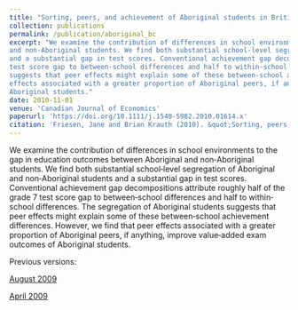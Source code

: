 ```yaml
---
title: "Sorting, peers, and achievement of Aboriginal students in British Columbia"
collection: publications
permalink: /publication/aboriginal_bc
excerpt: "We examine the contribution of differences in school environments to the gap in education outcomes between Aboriginal
and non‐Aboriginal students. We find both substantial school‐level segregation of Aboriginal and non‐Aboriginal students
and a substantial gap in test scores. Conventional achievement gap decompositions attribute roughly half of the grade 7
test score gap to between‐school differences and half to within‐school differences. The segregation of Aboriginal students
suggests that peer effects might explain some of these between‐school achievement differences. However, we find that peer
effects associated with a greater proportion of Aboriginal peers, if anything, improve value‐added exam outcomes of
Aboriginal students."
date: 2010-11-01
venue: 'Canadian Journal of Economics'
paperurl: 'https://doi.org/10.1111/j.1540-5982.2010.01614.x'
citation: 'Friesen, Jane and Brian Krauth (2010). &quot;Sorting, peers, and achievement of Aboriginal students in British Columbia.&quot; <i>Canadian Journal of Economics</i>. 43(4).'
---
```

We examine the contribution of differences in school environments to the gap in education outcomes between Aboriginal
and non‐Aboriginal students. We find both substantial school‐level segregation of Aboriginal and non‐Aboriginal students
and a substantial gap in test scores. Conventional achievement gap decompositions attribute roughly half of the grade 7
test score gap to between‐school differences and half to within‐school differences. The segregation of Aboriginal students
suggests that peer effects might explain some of these between‐school achievement differences. However, we find that peer
effects associated with a greater proportion of Aboriginal peers, if anything, improve value‐added exam outcomes of
Aboriginal students.

Previous versions:

[August 2009](http://www.sfu.ca/~friesen/aboriginal_peers.pdf)

[April 2009](http://www.csls.ca/events/cea2009/friesen-krauth.pdf)

